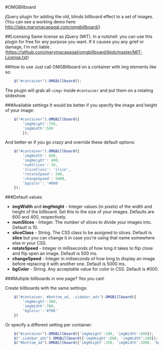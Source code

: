 #OMGBillboard

jQuery plugin for adding the old, blinds billboard effect to a set of images.
(You can see a working demo here: http://labs.marymacapagal.com/omgbillboard/)

##Licensing
Same license as jQuery (MIT). In a nutshell: you can use this plugin for free for any purpose you want. If it causes you any grief or damage, I'm not liable. (https://github.com/marymacapagal/omgbillboard/blob/master/MIT-License.txt)


##How to use
Just call OMGBillboard on a container with img elements like so:
```javascript
	$("#container").OMGBillboard();
```
The plugin will grab all `<img>` inside `#container` and put them on a rotating slideshow.


###Available settings
It would be better if you specify the image and height of your image:
```javascript
	$("#container").OMGBillboard({
		'imgHeight':750,
		'imgWidth':500
		});
```

And better-er if you go crazy and override these default options:
```javascript
	$("#container").OMGBillboard({
		'imgWidth': 600,
		'imgHeight': 400,
		'numSlices': 10,
		'sliceClass': 'slice',
		'rotateSpeed': 500,
		'changeSpeed': 5000,
		'bgColor': '#000'
	});
```

###Default values
* **imgWidth** and **imgHeight** - Integer values (in pixels) of the width and height of the billboard. Set this to the size of your images. Defaults are 600 and 400, respectively.
* **numSlices** - Integer. The number of slices to divide your images into. Default is 10.
* **sliceClass** - String. The CSS class to be assigned to slices. Default is **slice** but you can change it in case you're using that name somewhere else in your CSS.
* **rotateSpeed** - Integer in milliseconds of how long it takes to flip close and flip open an image. Default is 500 ms.
* **changeSpeed** - Integer in miliseconds of how long to display an image before replacing it with another one. Default is 5000 ms.
* **bgColor** - String. Any acceptable value for color in CSS. Default is #000.

###Multiple billboards in one page?
Yes you can!

Create billboards with the same settings:
```javascript
	$("#container, #bottom_ad, .sidebar_ads").OMGBillboard({
		'imgHeight':300,
		'imgWidth':700,
		'bgColor':'#f00'
	})
```

Or specify a different setting per container:
```javascript
	$("#container").OMGBillboard({'imgHeight':100, 'imgWidth':600});
	$(".sidebar_ads").OMGBillboard({'imgHeight':600, 'imgWidth':200});
	$("#bottom_ad").OMGBillboard({'imgHeight':250, 'imgWidth':1000, 'bgColor':'orange'});
```

